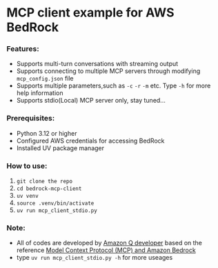 # MCP client example for AWS BedRock  

### Features:  
* Supports multi-turn conversations with streaming output     
* Supports connecting to multiple MCP servers through modifying `mcp_config.json` file  
* Supports multiple parameters,such as `-c` `-r` `-m` etc. Type `-h` for more help information  
* Supports stdio(Local) MCP server only, stay tuned...

### Prerequisites:  
* Python 3.12 or higher  
* Configured AWS credentials for accessing BedRock  
* Installed UV package manager  

### How to use:
1. `git clone the repo`  
2. `cd bedrock-mcp-client  `
3. `uv venv`  
4. `source .venv/bin/activate ` 
5. `uv run mcp_client_stdio.py`  

### Note:
* All of codes are developed by [Amazon Q developer](https://aws.amazon.com/q/developer/build/?trk=e7e88218-8649-422c-8f4c-2af954cf1e1a&sc_channel=ps&ef_id=CjwKCAjwz_bABhAGEiwAm-P8YavEE_r3ZpddJGDH4jIBBW4qfzFheIUlq70fskbqh4uUx7-mmdyMahoCx7QQAvD_BwE:G:s&s_kwcid=AL!4422!3!698165432143!e!!g!!amazon%20q%20developer!21048268275!168533076464&gad_campaignid=21048268275&gbraid=0AAAAADjHtp9gARQnJTW0BUqu5Vq1CU6hI&gclid=CjwKCAjwz_bABhAGEiwAm-P8YavEE_r3ZpddJGDH4jIBBW4qfzFheIUlq70fskbqh4uUx7-mmdyMahoCx7QQAvD_BwE) based on the reference [Model Context Protocol (MCP) and Amazon Bedrock](https://community.aws/content/2uFvyCPQt7KcMxD9ldsJyjZM1Wp/model-context-protocol-mcp-and-amazon-bedrock?lang=en)    
* type `uv run mcp_client_stdio.py -h` for more useages



